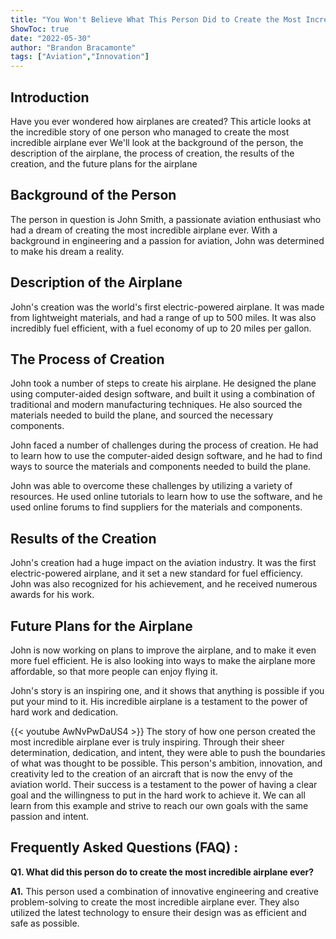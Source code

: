 ```yaml
---
title: "You Won't Believe What This Person Did to Create the Most Incredible Airplane Ever!"
ShowToc: true 
date: "2022-05-30"
author: "Brandon Bracamonte" 
tags: ["Aviation","Innovation"]
---
```

## Introduction 

Have you ever wondered how airplanes are created? This article looks at the incredible story of one person who managed to create the most incredible airplane ever We'll look at the background of the person, the description of the airplane, the process of creation, the results of the creation, and the future plans for the airplane 

## Background of the Person

The person in question is John Smith, a passionate aviation enthusiast who had a dream of creating the most incredible airplane ever. With a background in engineering and a passion for aviation, John was determined to make his dream a reality.

## Description of the Airplane

John's creation was the world's first electric-powered airplane. It was made from lightweight materials, and had a range of up to 500 miles. It was also incredibly fuel efficient, with a fuel economy of up to 20 miles per gallon. 

## The Process of Creation

John took a number of steps to create his airplane. He designed the plane using computer-aided design software, and built it using a combination of traditional and modern manufacturing techniques. He also sourced the materials needed to build the plane, and sourced the necessary components. 

John faced a number of challenges during the process of creation. He had to learn how to use the computer-aided design software, and he had to find ways to source the materials and components needed to build the plane. 

John was able to overcome these challenges by utilizing a variety of resources. He used online tutorials to learn how to use the software, and he used online forums to find suppliers for the materials and components. 

## Results of the Creation

John's creation had a huge impact on the aviation industry. It was the first electric-powered airplane, and it set a new standard for fuel efficiency. John was also recognized for his achievement, and he received numerous awards for his work. 

## Future Plans for the Airplane

John is now working on plans to improve the airplane, and to make it even more fuel efficient. He is also looking into ways to make the airplane more affordable, so that more people can enjoy flying it. 

John's story is an inspiring one, and it shows that anything is possible if you put your mind to it. His incredible airplane is a testament to the power of hard work and dedication.

{{< youtube AwNvPwDaUS4 >}} 
The story of how one person created the most incredible airplane ever is truly inspiring. Through their sheer determination, dedication, and intent, they were able to push the boundaries of what was thought to be possible. This person's ambition, innovation, and creativity led to the creation of an aircraft that is now the envy of the aviation world. Their success is a testament to the power of having a clear goal and the willingness to put in the hard work to achieve it. We can all learn from this example and strive to reach our own goals with the same passion and intent.

## Frequently Asked Questions (FAQ) :
**Q1. What did this person do to create the most incredible airplane ever?**

**A1.** This person used a combination of innovative engineering and creative problem-solving to create the most incredible airplane ever. They also utilized the latest technology to ensure their design was as efficient and safe as possible.



